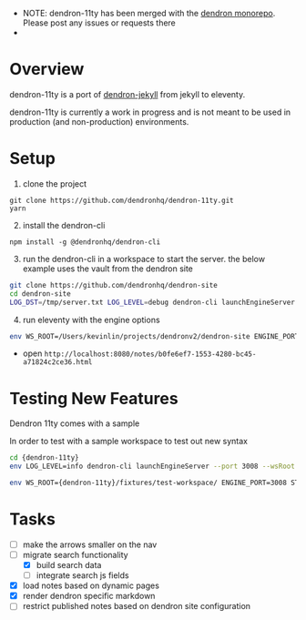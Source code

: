 - NOTE: dendron-11ty has been merged with the [dendron monorepo](https://github.com/dendronhq/dendron). Please post any issues or requests there
- 
# Overview

dendron-11ty is a port of [dendron-jekyll](https://github.com/dendronhq/dendron-jekyll) from jekyll to eleventy.

dendron-11ty is currently a work in progress and is not meant to be used in production (and non-production) environments.

# Setup

1. clone the project

```
git clone https://github.com/dendronhq/dendron-11ty.git
yarn
```

2. install the dendron-cli

```
npm install -g @dendronhq/dendron-cli
```

3. run the dendron-cli in a workspace to start the server. the below example uses the vault from the dendron site

```sh
git clone https://github.com/dendronhq/dendron-site
cd dendron-site
LOG_DST=/tmp/server.txt LOG_LEVEL=debug dendron-cli launchEngineServer --port 3006 --wsRoot .
```

4. run eleventy with the engine options
```sh
env WS_ROOT=/Users/kevinlin/projects/dendronv2/dendron-site ENGINE_PORT=3006 STAGE=dev npx eleventy --watch --serve
```

- open `http://localhost:8080/notes/b0fe6ef7-1553-4280-bc45-a71824c2ce36.html`

# Testing New Features

Dendron 11ty comes with a sample 

In order to test with a sample workspace to test out new syntax

```sh
cd {dendron-11ty}
env LOG_LEVEL=info dendron-cli launchEngineServer --port 3008 --wsRoot fixtures/test-workspace/

env WS_ROOT={dendron-11ty}/fixtures/test-workspace/ ENGINE_PORT=3008 STAGE=dev npx eleventy  --serve
```

# Tasks
- [ ] make the arrows smaller on the nav
- [ ] migrate search functionality 
    - [x] build search data
    - [ ] integrate search js fields
- [x] load notes based on dynamic pages
- [x] render dendron specific markdown 
- [ ] restrict published notes based on dendron site configuration
